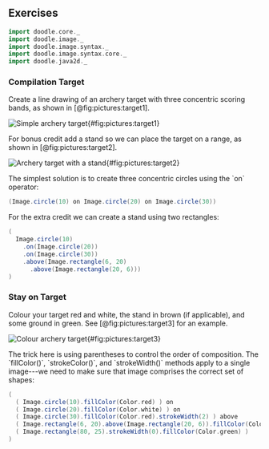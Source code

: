 ## Exercises

```scala mdoc:invisible
import doodle.core._
import doodle.image._
import doodle.image.syntax._
import doodle.image.syntax.core._
import doodle.java2d._
```

### Compilation Target

Create a line drawing of an archery target with three concentric scoring bands, as shown in [@fig:pictures:target1].

![Simple archery target](src/pages/pictures/target1.pdf+svg){#fig:pictures:target1}

For bonus credit add a stand so we can place the target on a range, as shown in [@fig:pictures:target2].

![Archery target with a stand](src/pages/pictures/target2.pdf+svg){#fig:pictures:target2}

<div class="solution">
The simplest solution is to create three concentric circles using the `on` operator:

```scala mdoc:silent
(Image.circle(10) on Image.circle(20) on Image.circle(30))
```

For the extra credit we can create a stand using two rectangles:

```scala mdoc:silent
(
  Image.circle(10)
    .on(Image.circle(20))
    .on(Image.circle(30))
    .above(Image.rectangle(6, 20)
      .above(Image.rectangle(20, 6)))
)
```
</div>


### Stay on Target

Colour your target red and white, the stand in brown (if applicable),
and some ground in green. See [@fig:pictures:target3] for an example.

![Colour archery target](src/pages/pictures/target3.pdf+svg){#fig:pictures:target3}

<div class="solution">
The trick here is using parentheses to control the order of composition.
The `fillColor()`, `strokeColor()`, and `strokeWidth()` methods
apply to a single image---we need to make sure that image
comprises the correct set of shapes:

```scala mdoc:silent
(
  ( Image.circle(10).fillColor(Color.red) ) on
  ( Image.circle(20).fillColor(Color.white) ) on
  ( Image.circle(30).fillColor(Color.red).strokeWidth(2) ) above
  ( Image.rectangle(6, 20).above(Image.rectangle(20, 6)).fillColor(Color.brown) ) above
  ( Image.rectangle(80, 25).strokeWidth(0).fillColor(Color.green) )
)
```
</div>
